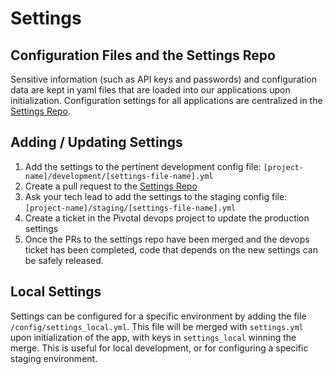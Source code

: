 # Settings

## Configuration Files and the Settings Repo

Sensitive information (such as API keys and passwords) and configuration data
are kept in yaml files that are loaded into our applications upon
initialization. Configuration settings for all applications are centralized in
the [Settings Repo](https://github.com/coverhound/settings-files).

## Adding / Updating Settings

1. Add the settings to the pertinent development config file:
   `[project-name]/development/[settings-file-name].yml`
2. Create a pull request to the [Settings
   Repo](https://github.com/coverhound/settings-files)
3. Ask your tech lead to add the settings to the staging config file:
   `[project-name]/staging/[settings-file-name].yml`
4. Create a ticket in the Pivotal devops project to update the production
   settings
5. Once the PRs to the settings repo have been merged and the devops ticket has
   been completed, code that depends on the new settings can be safely released.

## Local Settings

Settings can be configured for a specific environment by adding the file
`/config/settings_local.yml`. This file will be merged with `settings.yml` upon
initialization of the app, with keys in `settings_local` winning the merge. This
is useful for local development, or for configuring a specific staging
environment.
